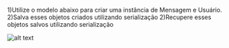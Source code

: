 
1)Utilize o modelo abaixo para criar uma instância de Mensagem e Usuário.<br>
2)Salva esses objetos criados utilizando serialização
2)Recupere esses objetos salvos utilizando serialização

![alt text](https://github.com/felipefo/poo2/blob/master/Streams_e_Serializacao/ExercicioSerializacaoMensagem/modelo_mensagem.png)

